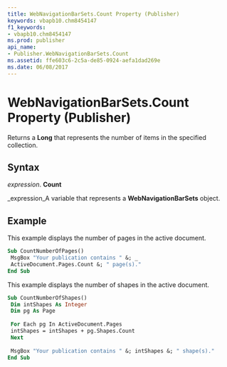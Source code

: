 ```yaml
---
title: WebNavigationBarSets.Count Property (Publisher)
keywords: vbapb10.chm8454147
f1_keywords:
- vbapb10.chm8454147
ms.prod: publisher
api_name:
- Publisher.WebNavigationBarSets.Count
ms.assetid: ffe603c6-2c5a-de85-0924-aefa1dad269e
ms.date: 06/08/2017
---
```



# WebNavigationBarSets.Count Property (Publisher)

Returns a **Long** that represents the number of items in the specified collection.


## Syntax

 _expression_. **Count**

 _expression_A variable that represents a **WebNavigationBarSets** object.


## Example

This example displays the number of pages in the active document.


```vb
Sub CountNumberOfPages() 
 MsgBox "Your publication contains " &; _ 
 ActiveDocument.Pages.Count &; " page(s)." 
End Sub
```

This example displays the number of shapes in the active document.




```vb
Sub CountNumberOfShapes() 
 Dim intShapes As Integer 
 Dim pg As Page 
 
 For Each pg In ActiveDocument.Pages 
 intShapes = intShapes + pg.Shapes.Count 
 Next 
 
 MsgBox "Your publication contains " &; intShapes &; " shape(s)." 
End Sub
```


